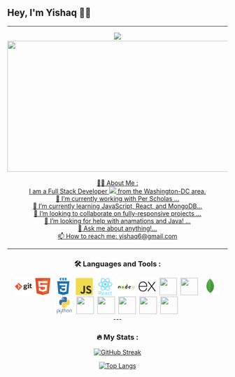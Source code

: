 
   ## **Hey, I'm Yishaq 🙏🏽**
  ---
  <div id="badges" align="center">
  <a href="https://www.linkedin.com/in/yishaqwol/">
     <img src="https://cdn.jsdelivr.net/gh/devicons/devicon/icons/linkedin/linkedin-original.svg" />
    <br/>
<div>
  <div align="center">
  <img src="https://miro.medium.com/max/1200/0*S1FPUC4md0ckaKoj" width="600" height="300"/>
</div>
  
  :man_technologist: About Me : <br/>
  I am a Full Stack Developer <img src="https://media.giphy.com/media/WUlplcMpOCEmTGBtBW/giphy.gif" width="30"> from the Washington-DC area. <br/>
🔭 I’m currently working with Per Scholas ...<br/>
🌱 I’m currently learning JavaScript, React, and MongoDB... <br/>
👯 I’m looking to collaborate on fully-responsive projects ...<br/>
🤔 I’m looking for help with anamations and Java! ...<br/>
💬 Ask me about anything!... <br/>
📫 How to reach me: yishaq6@gmail.com <br/>
  
  ---

### :hammer_and_wrench: Languages and Tools :
  <div>
 <img src="https://github.com/devicons/devicon/blob/master/icons/git/git-original-wordmark.svg" title="Git" **alt="Git" width="40" height="40"/>
     <img src="https://github.com/devicons/devicon/blob/master/icons/html5/html5-original.svg" title="HTML5" alt="HTML" width="40" height="40"/>&nbsp;
     <img src="https://github.com/devicons/devicon/blob/master/icons/css3/css3-plain-wordmark.svg"  title="CSS3" alt="CSS" width="40" height="40"/>&nbsp;
  <img src="https://github.com/devicons/devicon/blob/master/icons/javascript/javascript-original.svg" title="JavaScript" alt="JavaScript" width="40" height="40"/>&nbsp;
  <img src="https://github.com/devicons/devicon/blob/master/icons/react/react-original-wordmark.svg" title="React" alt="React" width="40" height="40"/>&nbsp;
  <img src="https://github.com/devicons/devicon/blob/master/icons/nodejs/nodejs-original-wordmark.svg" title="NodeJS" alt="NodeJS" width="40" height="40"/>&nbsp;
     <img src="https://github.com/devicons/devicon/raw/master/icons/express/express-original.svg" title="Express" alt="Express" width="40" height="40"/>&nbsp;
     <img src="https://cdn.jsdelivr.net/gh/devicons/devicon/icons/bootstrap/bootstrap-original.svg" width="40" height="40"/>&nbsp; 
    <img src="https://cdn.jsdelivr.net/gh/devicons/devicon/icons/bash/bash-original.svg" width="40" height="40"/>&nbsp;
    <img src="https://github.com/devicons/devicon/raw/master/icons/mongodb/mongodb-original.svg" title="MongoDB" alt="MongoDB" width="40" height="40"/>&nbsp;
  <img src="https://github.com/devicons/devicon/blob/master/icons/python/python-original-wordmark.svg" title="Python"  alt="Python" width="40" height="40"/>&nbsp; 
   <img src="https://cdn.jsdelivr.net/gh/devicons/devicon/icons/csharp/csharp-original.svg" width="40" height="40"/>&nbsp; 
    <img src="https://cdn.jsdelivr.net/gh/devicons/devicon/icons/jquery/jquery-original.svg" width="40" height="40"/>&nbsp; 
    <img src="https://cdn.jsdelivr.net/gh/devicons/devicon/icons/linux/linux-original.svg" width="40" height="40"/>&nbsp;  
    <img src="https://cdn.jsdelivr.net/gh/devicons/devicon/icons/mysql/mysql-original-wordmark.svg" width="40" height="40"/>&nbsp;  
     <img src="https://cdn.jsdelivr.net/gh/devicons/devicon/icons/microsoftsqlserver/microsoftsqlserver-plain-wordmark.svg" width="40" height="40"/>&nbsp;  
     
</div>
  ---

### :fire: My Stats :
  [![GitHub Streak](http://github-readme-streak-stats.herokuapp.com?user=YishaqW&theme=dark&background=000000)](https://git.io/streak-stats)
  
 [![Top Langs](https://github-readme-stats.vercel.app/api/top-langs/?username=YishaqW&layout=compact&theme=vision-friendly-dark)](https://github.com/anuraghazra/github-readme-stats)
</div>

